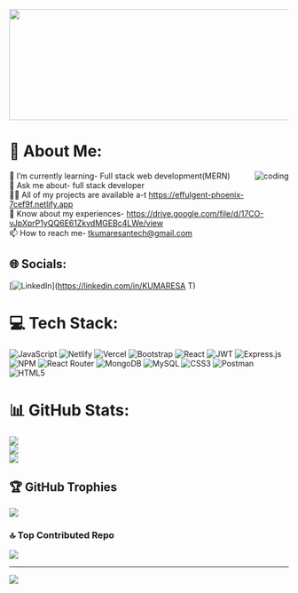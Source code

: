 

<img  height="200px" width="1000px" src="https://www.digitalsolutionservices.com/img/services/web%20development.gif">


# 💫 About Me:
<img align="right" alt="coding" width src="https://encrypted-tbn0.gstatic.com/images?q=tbn:ANd9GcSl2iBCsGCgR64_UnOQA8rj7Fe_EGa4_eQXkw&usqp=CAU">

🌱 I’m currently learning- Full stack web development(MERN)<br>💬 Ask me about- full stack developer<br>👨‍💻 All of my projects are available a-t https://effulgent-phoenix-7cef9f.netlify.app<br>📄 Know about my experiences- https://drive.google.com/file/d/17CO-vJpXprP1yQQ6E61ZkvdMGEBc4LWe/view<br>📫 How to reach me- tkumaresantech@gmail.com


## 🌐 Socials:
[![LinkedIn](https://img.shields.io/badge/LinkedIn-%230077B5.svg?logo=linkedin&logoColor=white)](https://linkedin.com/in/KUMARESA T) 

# 💻 Tech Stack:
![JavaScript](https://img.shields.io/badge/javascript-%23323330.svg?style=for-the-badge&logo=javascript&logoColor=%23F7DF1E) ![Netlify](https://img.shields.io/badge/netlify-%23000000.svg?style=for-the-badge&logo=netlify&logoColor=#00C7B7) ![Vercel](https://img.shields.io/badge/vercel-%23000000.svg?style=for-the-badge&logo=vercel&logoColor=white) ![Bootstrap](https://img.shields.io/badge/bootstrap-%23563D7C.svg?style=for-the-badge&logo=bootstrap&logoColor=white) ![React](https://img.shields.io/badge/react-%2320232a.svg?style=for-the-badge&logo=react&logoColor=%2361DAFB) ![JWT](https://img.shields.io/badge/JWT-black?style=for-the-badge&logo=JSON%20web%20tokens) ![Express.js](https://img.shields.io/badge/express.js-%23404d59.svg?style=for-the-badge&logo=express&logoColor=%2361DAFB) ![NPM](https://img.shields.io/badge/NPM-%23000000.svg?style=for-the-badge&logo=npm&logoColor=white) ![React Router](https://img.shields.io/badge/React_Router-CA4245?style=for-the-badge&logo=react-router&logoColor=white) ![MongoDB](https://img.shields.io/badge/MongoDB-%234ea94b.svg?style=for-the-badge&logo=mongodb&logoColor=white) ![MySQL](https://img.shields.io/badge/mysql-%2300f.svg?style=for-the-badge&logo=mysql&logoColor=white) ![CSS3](https://img.shields.io/badge/css3-%231572B6.svg?style=for-the-badge&logo=css3&logoColor=white) ![Postman](https://img.shields.io/badge/Postman-FF6C37?style=for-the-badge&logo=postman&logoColor=white) ![HTML5](https://img.shields.io/badge/html5-%23E34F26.svg?style=for-the-badge&logo=html5&logoColor=white)
# 📊 GitHub Stats:
![](https://github-readme-stats.vercel.app/api?username=kumaresan2001&theme=radical&hide_border=false&include_all_commits=false&count_private=false)<br/>
![](https://github-readme-streak-stats.herokuapp.com/?user=kumaresan2001&theme=radical&hide_border=false)<br/>
![](https://github-readme-stats.vercel.app/api/top-langs/?username=kumaresan2001&theme=radical&hide_border=false&include_all_commits=false&count_private=false&layout=compact)

## 🏆 GitHub Trophies
![](https://github-profile-trophy.vercel.app/?username=kumaresan2001&theme=radical&no-frame=false&no-bg=false&margin-w=4)

### 🔝 Top Contributed Repo
![](https://github-contributor-stats.vercel.app/api?username=kumaresan2001&limit=5&theme=radical&combine_all_yearly_contributions=true)

---
[![](https://visitcount.itsvg.in/api?id=kumaresan2001&icon=0&color=0)](https://visitcount.itsvg.in)

<!-- Proudly created with GPRM ( https://gprm.itsvg.in ) -->
